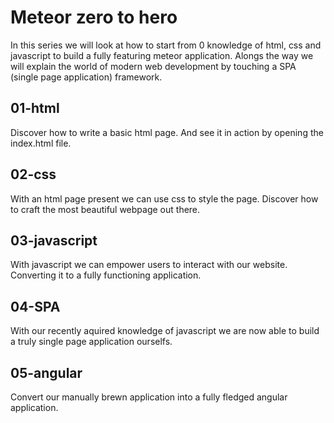 # Meteor zero to hero

In this series we will look at how to start from 0 knowledge of html, css and javascript to build a fully featuring meteor application. Alongs the way we will explain the world of modern web development by touching a SPA (single page application) framework.

## 01-html

Discover how to write a basic html page. And see it in action by opening the index.html file.

## 02-css

With an html page present we can use css to style the page. Discover how to craft the most beautiful webpage out there.

## 03-javascript

With javascript we can empower users to interact with our website. Converting it to a fully functioning application.

## 04-SPA

With our recently aquired knowledge of javascript we are now able to build a truly single page application ourselfs.

## 05-angular

Convert our manually brewn application into a fully fledged angular application.

